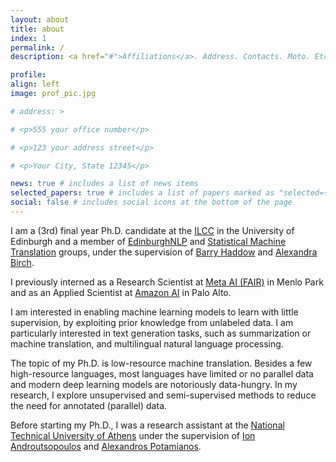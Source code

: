 ```yaml
---
layout: about
title: about
index: 1
permalink: /
description: <a href="#">Affiliations</a>. Address. Contacts. Moto. Etc.

profile:
align: left
image: prof_pic.jpg

# address: >

# <p>555 your office number</p>

# <p>123 your address street</p>

# <p>Your City, State 12345</p>

news: true # includes a list of news items
selected_papers: true # includes a list of papers marked as "selected={true}"
social: false # includes social icons at the bottom of the page
---
```


I am a (3rd) final year Ph.D. candidate at the [ILCC](http://web.inf.ed.ac.uk/ilcc) in the University of Edinburgh
and a member of [EdinburghNLP](https://edinburghnlp.inf.ed.ac.uk/)
and [Statistical Machine Translation](http://www.statmt.org/ued/) groups,
under the supervision of [Barry Haddow](http://homepages.inf.ed.ac.uk/bhaddow/)
and [Alexandra Birch](http://homepages.inf.ed.ac.uk/abmayne/).

I previously interned as a Research Scientist at [Meta AI (FAIR)](https://ai.facebook.com/) in Menlo Park 
and as an Applied Scientist at [Amazon AI](https://www.amazon.science/) in Palo Alto.

I am interested in enabling machine learning models to learn with little supervision, 
by exploiting prior knowledge from unlabeled data.
I am particularly interested in text generation tasks, such as summarization or machine translation,
and multilingual natural language processing.

The topic of my Ph.D. is low-resource machine translation. Besides a few high-resource languages, most languages have
limited or no parallel data and modern deep learning models are notoriously data-hungry.
In my research, I explore unsupervised and semi-supervised methods to reduce the need for annotated (parallel) data.

Before starting my Ph.D., I was a research assistant at
the [National Technical University of Athens](https://www.ntua.gr/en/)
under the supervision of [Ion Androutsopoulos](http://www2.aueb.gr/users/ion/)
and [Alexandros Potamianos](https://slp.cs.ece.ntua.gr/potam/).

